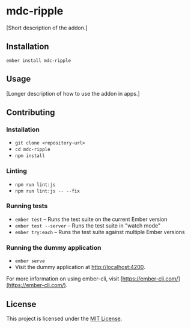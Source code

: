 mdc-ripple
==============================================================================

[Short description of the addon.]

Installation
------------------------------------------------------------------------------

```
ember install mdc-ripple
```


Usage
------------------------------------------------------------------------------

[Longer description of how to use the addon in apps.]


Contributing
------------------------------------------------------------------------------

### Installation

* `git clone <repository-url>`
* `cd mdc-ripple`
* `npm install`

### Linting

* `npm run lint:js`
* `npm run lint:js -- --fix`

### Running tests

* `ember test` – Runs the test suite on the current Ember version
* `ember test --server` – Runs the test suite in "watch mode"
* `ember try:each` – Runs the test suite against multiple Ember versions

### Running the dummy application

* `ember serve`
* Visit the dummy application at [http://localhost:4200](http://localhost:4200).

For more information on using ember-cli, visit [https://ember-cli.com/](https://ember-cli.com/).

License
------------------------------------------------------------------------------

This project is licensed under the [MIT License](LICENSE.md).
